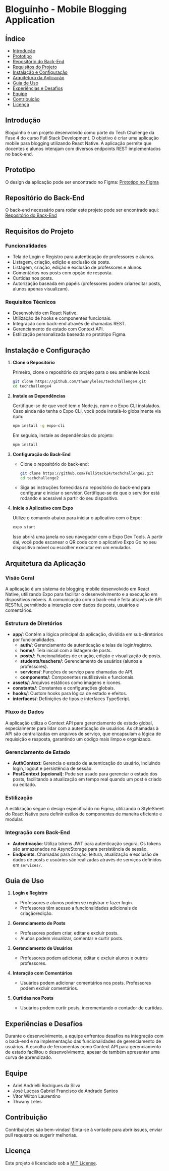 # Bloguinho - Mobile Blogging Application

## Índice

- [Introdução](#introdução)
- [Prototipo](#prototipo)
- [Repositório do Back-End](#repositório-do-back-end)
- [Requisitos do Projeto](#requisitos-do-projeto)
- [Instalação e Configuração](#instalação-e-configuração)
- [Arquitetura da Aplicação](#arquitetura-da-aplicação)
- [Guia de Uso](#guia-de-uso)
- [Experiências e Desafios](#experiências-e-desafios)
- [Equipe](#equipe)
- [Contribuição](#contribuição)
- [Licença](#licença)

## Introdução

Bloguinho é um projeto desenvolvido como parte do Tech Challenge da Fase 4 do curso Full Stack Development. O objetivo é criar uma aplicação mobile para blogging utilizando React Native. A aplicação permite que docentes e alunos interajam com diversos endpoints REST implementados no back-end.

## Prototipo

O design da aplicação pode ser encontrado no Figma: [Prototipo no Figma](https://www.figma.com/design/OSgtCQF4nhUUJwsLzZWl0e/Desafio-%234?node-id=0-1&t=BZLZlMvBKl4FTXhO-1)

## Repositório do Back-End

O back-end necessário para rodar este projeto pode ser encontrado aqui: [Repositório do Back-End](https://github.com/FullStack24/techchallenge2)

## Requisitos do Projeto

### Funcionalidades

- Tela de Login e Registro para autenticação de professores e alunos.
- Listagem, criação, edição e exclusão de posts.
- Listagem, criação, edição e exclusão de professores e alunos.
- Comentários nos posts com opção de resposta.
- Curtidas nos posts.
- Autorização baseada em papéis (professores podem criar/editar posts, alunos apenas visualizam).

### Requisitos Técnicos

- Desenvolvido em React Native.
- Utilização de hooks e componentes funcionais.
- Integração com back-end através de chamadas REST.
- Gerenciamento de estado com Context API.
- Estilização personalizada baseada no protótipo Figma.

## Instalação e Configuração

1. **Clone o Repositório**

   Primeiro, clone o repositório do projeto para o seu ambiente local:

   ```bash
   git clone https://github.com/thwanyleles/techchallenge4.git
   cd techchallenge4
   ```

2. **Instale as Dependências**

   Certifique-se de que você tem o Node.js, npm e o Expo CLI instalados. Caso ainda não tenha o Expo CLI, você pode instalá-lo globalmente via npm:

   ```bash
   npm install -g expo-cli
   ```

   Em seguida, instale as dependências do projeto:

   ```bash
   npm install
   ```

3. **Configuração do Back-End**

   - Clone o repositório do back-end:

     ```bash
     git clone https://github.com/FullStack24/techchallenge2.git
     cd techchallenge2
     ```

   - Siga as instruções fornecidas no repositório do back-end para configurar e iniciar o servidor. Certifique-se de que o servidor está rodando e acessível a partir do seu dispositivo.

4. **Inicie o Aplicativo com Expo**

   Utilize o comando abaixo para iniciar o aplicativo com o Expo:

   ```bash
   expo start
   ```

   Isso abrirá uma janela no seu navegador com o Expo Dev Tools. A partir daí, você pode escanear o QR code com o aplicativo Expo Go no seu dispositivo móvel ou escolher executar em um emulador.

## Arquitetura da Aplicação

### Visão Geral

A aplicação é um sistema de blogging mobile desenvolvido em React Native, utilizando Expo para facilitar o desenvolvimento e a execução em dispositivos móveis. A comunicação com o back-end é feita através de API RESTful, permitindo a interação com dados de posts, usuários e comentários.

### Estrutura de Diretórios

- **app/**: Contém a lógica principal da aplicação, dividida em sub-diretórios por funcionalidades.
   - **auth/**: Gerenciamento de autenticação e telas de login/registro.
   - **home/**: Tela inicial com a listagem de posts.
   - **posts/**: Funcionalidades de criação, edição e visualização de posts.
   - **students/teachers/**: Gerenciamento de usuários (alunos e professores).
   - **services/**: Funções de serviço para chamadas de API.
   - **components/**: Componentes reutilizáveis e funcionais.
- **assets/**: Arquivos estáticos como imagens e ícones.
- **constants/**: Constantes e configurações globais.
- **hooks/**: Custom hooks para lógica de estado e efeitos.
- **interfaces/**: Definições de tipos e interfaces TypeScript.

### Fluxo de Dados

A aplicação utiliza o Context API para gerenciamento de estado global, especialmente para lidar com a autenticação de usuários. As chamadas à API são centralizadas em arquivos de serviço, que encapsulam a lógica de requisição e resposta, garantindo um código mais limpo e organizado.

### Gerenciamento de Estado

- **AuthContext**: Gerencia o estado de autenticação do usuário, incluindo login, logout e persistência de sessão.
- **PostContext (opcional)**: Pode ser usado para gerenciar o estado dos posts, facilitando a atualização em tempo real quando um post é criado ou editado.

### Estilização

A estilização segue o design especificado no Figma, utilizando o StyleSheet do React Native para definir estilos de componentes de maneira eficiente e modular.

### Integração com Back-End

- **Autenticação**: Utiliza tokens JWT para autenticação segura. Os tokens são armazenados no AsyncStorage para persistência de sessão.
- **Endpoints**: Chamadas para criação, leitura, atualização e exclusão de dados de posts e usuários são realizadas através de serviços definidos em `services/`.

## Guia de Uso

1. **Login e Registro**

   - Professores e alunos podem se registrar e fazer login.
   - Professores têm acesso a funcionalidades adicionais de criação/edição.

2. **Gerenciamento de Posts**

   - Professores podem criar, editar e excluir posts.
   - Alunos podem visualizar, comentar e curtir posts.

3. **Gerenciamento de Usuários**

   - Professores podem adicionar, editar e excluir alunos e outros professores.

4. **Interação com Comentários**

   - Usuários podem adicionar comentários nos posts. Professores podem excluir comentários.

5. **Curtidas nos Posts**

   - Usuários podem curtir posts, incrementando o contador de curtidas.

## Experiências e Desafios

Durante o desenvolvimento, a equipe enfrentou desafios na integração com o back-end e na implementação das funcionalidades de gerenciamento de usuários. A escolha de ferramentas como Context API para gerenciamento de estado facilitou o desenvolvimento, apesar de também apresentar uma curva de aprendizado.

## Equipe

- Ariel Andrielli Rodrigues da Silva
- José Luccas Gabriel Francisco de Andrade Santos
- Vitor Wilton Laurentino
- Thwany Leles

## Contribuição

Contribuições são bem-vindas! Sinta-se à vontade para abrir issues, enviar pull requests ou sugerir melhorias.

## Licença

Este projeto é licenciado sob a [MIT License](LICENSE).